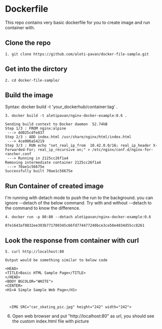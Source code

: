 # Dockerfile

This repo contains very basic dockerfile for you to create image and run container with.

Clone the repo
--------------
```
1. git clone https://github.com/aleti-pavan/docker-file-sample.git
```
Get into the dirctory
---------------------
```
2. cd docker-file-sample/
```
Build the image
---------------

Syntax: docker build -t 'your_dockerhub/container:tag' .
```
3. docker build -t aletipavan/nginx-docker-example:0.6 .

Sending build context to Docker daemon  52.74kB
Step 1/3 : FROM nginx:alpine
 ---> dd025cdfe837
Step 2/3 : ADD index.html /usr/share/nginx/html/index.html
 ---> 4ce006a54219
Step 3/3 : RUN echo "set_real_ip_from  10.42.0.0/16; real_ip_header X-Forwarded-For; real_ip_recursive on;" > /etc/nginx/conf.d/nginx-for-rancher.conf
 ---> Running in 2125cc26f1a4
Removing intermediate container 2125cc26f1a4
 ---> 70ae1c56675e
Successfully built 70ae1c56675e
```
Run Container of created image
------------------------------
I'm running with detach mode to push the run to the background. you can ignore --detach of the below command. Try with and without --detach to the command to know the difference.
```
4. docker run -p 80:80 --detach aletipavan/nginx-docker-example:0.6

07e1643af0832ee393b771709345c66fd774477240bce3ce50e4034d55cc8261
```
Look the response from container with curl
-------------------------------------------
```
5. curl http://localhost:80

Output would be something similar to below code

<HEAD>
<TITLE>Basic HTML Sample Page</TITLE>
</HEAD>
<BODY BGCOLOR="WHITE">
<CENTER>
<H1>A Simple Sample Web Page</H1>

 

  <IMG SRC="car_skating_pic.jpg" height="242" width="242">
```

6. Open web browser and put "http://localhost:80" as url, you should see the custom index.html file with picture

